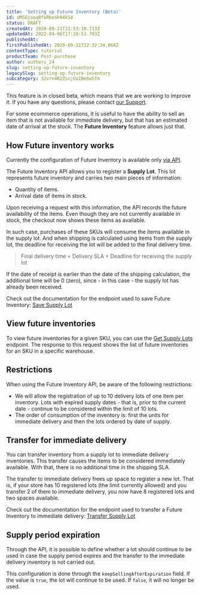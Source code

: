 ```yaml
---
title: 'Setting up Future Inventory (Beta)'
id: UMSGjooqRfkRbeoh94kS4
status: DRAFT
createdAt: 2020-09-21T21:53:10.713Z
updatedAt: 2022-04-06T17:28:53.703Z
publishedAt: 
firstPublishedAt: 2020-09-21T22:32:34.864Z
contentType: tutorial
productTeam: Post-purchase
author: authors_24
slug: setting-up-future-inventory
legacySlug: setting-up-future-inventory
subcategory: 32vrn4K2ZscjUaIBe6w5fm
---
```


<div class="alert alert-info">
<p>This feature is in closed beta, which means that we are working to improve it. If you have any questions, please contact <a href="https://support.vtex.com/hc/pt-br/requests">our Support</a>.</p>
</div>

For some ecommerce operations, it is useful to have the ability to sell an item that is not available for immediate delivery, but that has an estimated date of arrival at the stock. The __Future Inventory__ feature allows just that.

## How Future inventory works

<div class="alert alert-warning">
Currently the configuration of Future Inventory is available only <a target="_blank" href="https://developers.vtex.com/reference/inventory#savesupplylot">via API</a>.
</div>

The Future Inventory API allows you to register a __Supply Lot__. This lot represents future inventory and carries two main pieces of information:
- Quantity of items.
- Arrival date of items in stock.

Upon receiving a request with this information, the API records the future availability of the items. Even though they are not currently available in stock, the checkout now shows these items as available.

In such case, purchases of these SKUs will consume the items available in the supply lot. And when shipping is calculated using items from the supply lot, the deadline for receiving the lot will be added to the final delivery time.

>Final delivery time = Delivery SLA + Deadline for receiving the supply lot

<div class="alert alert-info">
If the date of receipt is earlier than the date of the shipping calculation, the additional time will be 0 (zero), since - in this case - the supply lot has already been received.</div>

Check out the documentation for the endpoint used to save Future Inventory:
[Save Supply Lot](https://developers.vtex.com/reference/inventory#savesupplylot)

## View future inventories

To view future inventories for a given SKU, you can use the [Get Supply Lots](https://developers.vtex.com/reference/inventory#getsupplylots) endpoint. The response to this request shows the list of future inventories for an SKU in a specific warehouse.

## Restrictions

When using the Future Inventory API, be aware of the following restrictions:

- We will allow the registration of up to 10 delivery lots of one item per inventory. Lots with expired supply dates - that is, prior to the current date - continue to be considered within the limit of 10 lots.
- The order of consumption of the inventory is: first the units for immediate delivery and then the lots ordered by date of supply.

## Transfer for immediate delivery

You can transfer inventory from a supply lot to immediate delivery inventories. This transfer causes the items to be considered immediately available. With that, there is no additional time in the shipping SLA.

<div class="alert alert-info">
The transfer to immediate delivery frees up space to register a new lot. That is, if your store has 10 registered lots (the limit currently allowed) and you transfer 2 of them to immediate delivery, you now have 8 registered lots and two spaces available.
</div>

Check out the documentation for the endpoint used to transfer a Future Inventory to immediate delivery:
[Transfer Supply Lot](https://developers.vtex.com/reference/inventory#transfersupplylot)

## Supply period expiration

Through the API, it is possible to define whether a lot should continue to be used in case the supply period expires and the transfer to the immediate delivery inventory is not carried out.

This configuration is done through the `keepSellingAfterExpiration` field. If the value is `true`, the lot will continue to be used. If `false`, it will no longer be used.
